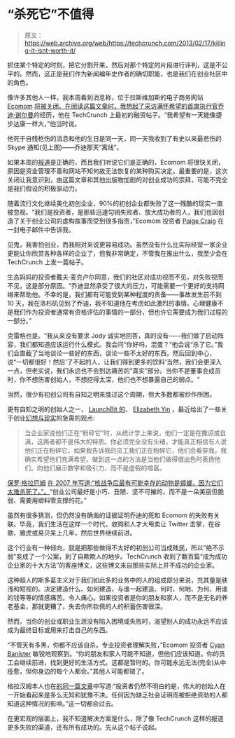 # “杀死它”不值得

> 原文：<https://web.archive.org/web/https://techcrunch.com/2013/02/17/killing-it-isnt-worth-it/>

抓住某个特定的时刻，把它分割开来，然后对那个特定的片段进行评判，这是不公平的。然而，这正是我们作为新闻编年史作者的确切职能，也是我们在创业社区中的角色。

像许多其他人一样，我本周看到消息称，位于拉斯维加斯的电子商务网站 [Ecomom](https://web.archive.org/web/20230326204717/http://www.ecomom.com/) [将被关闭。在阅读这篇文章时，我想起了采访满怀希望的首席执行官](https://web.archive.org/web/20230326204717/http://pandodaily.com/2013/02/14/ecomom-is-liquidating-and-shutting-down-investors-are-stunned/)[乔迪·谢尔曼](https://web.archive.org/web/20230326204717/http://www.crunchbase.com/person/jody-sherman)的经历，他在 TechCrunch 上最初的融资帖子。“我希望有一天能像捷步达康一样大，”他当时说。

他死于自残枪伤的消息和他的生日是同一天，同一天我收到了有史以来最悲伤的 Skype 通知(见上图)——乔迪那天“离线”。

如果本周的[报道](https://web.archive.org/web/20230326204717/http://pandodaily.com/2013/02/14/ecomom-is-liquidating-and-shutting-down-investors-are-stunned/)是正确的，而且我们听说它们是正确的，Ecomom 将很快关闭，原因是资金管理不善和网站不知何故无法恢复的某种购买决定。最重要的是，这次关闭让我意识到，由这篇文章和其他出版物加剧的对创业成功的崇拜，可能不完全是我们假设的积极驱动力。

随着流行文化继续美化初创企业，90%的初创企业都失败了这一残酷的现实一直被忽视。“我们是投资者，是那些迅速勾销失败者、放大成功者的人，我们也因创造了关于创业公司的虚构故事而受到很多指责，”Ecomom 投资者 [Paige Craig](https://web.archive.org/web/20230326204717/http://www.crunchbase.com/person/paige-craig) 在一封电子邮件中告诉我。

见鬼，我害怕创业，而我相对来说更容易成功。虽然没有什么比实际经营一家企业更能让你欣赏各种各样的企业了，但我非常确定，不管我在推出什么，我至少会在 TechCrunch 上发一篇帖子。

生态妈妈的投资者戴夫·麦克卢尔同意，我们的社区对成功视而不见，对失败视而不见，这是部分原因。“乔迪显然承受了很大的压力，可能需要一个更好的支持网络来帮助他。不幸的是，我们都有可能受到某种程度的责备——事故发生前不到 10 天，我在洛杉矶见到了乔迪，我不知道他在考虑如此激烈的事情。心理健康不是我们作为投资者通常有资格评估的事情的一部分，但也许它需要成为我们过程的一部分。”

克雷格也是。“我从来没有要求 Jody 诚实地回答，真的没有——我们做了启动阵容，我们都知道应该运行什么模式。我会问“你好吗，混蛋？”他会说“杀了它。”我们会直截了当地谈论一些好的东西，谈论一些不太好的东西，然后回到中心，说“一切都很好！然后'了不起的人，让我们得到更多的饮料'当然，我们会更深入一点，但老实说，我们永远也不会到达痛苦的“真实”部分。当你不是董事会成员时，你不想伤害创始人，不想挖得太深，他们也不想暴露自己的弱点。"

当然，很少有初创公司有自知之明来度过这个周期，但大多数都被炒作所困。

更有自知之明的创始人之一， [LaunchBit 的](https://web.archive.org/web/20230326204717/http://www.launchbit.com/)、 [Elizabeth Yin](https://web.archive.org/web/20230326204717/http://www.crunchbase.com/person/elizabeth-yin) ，最近给出了一些关于创业[幻想与现实](https://web.archive.org/web/20230326204717/http://hippoland.tumblr.com/post/42437946530/were-not-crushing-it)的急需的观点:

> 当企业家说他们正在“粉碎它”时，从统计学上来说，他们一定是在撒谎或自满，这两者都不是伟大的特质。你必须完全没有头绪，才能真正相信有人说他们正在粉碎它。如果我告诉我的员工我们正在粉碎它，他们会看穿我。我确实希望他们充满希望。做到这一点的方法是当他们做得很出色时表扬他们。向他们展示数字和吸引力，而不是虚假的喧嚣。

[保罗·格拉厄姆](https://web.archive.org/web/20230326204717/http://www.crunchbase.com/person/paul-graham) [在 2007 年写道:“核战争后最有可能幸存的动物是蟑螂，因为它们太难杀死了。”。](https://web.archive.org/web/20230326204717/http://www.paulgraham.com/guidetoinvestors.html)“创业公司最好是小巧、丑陋、坚不可摧的，而不是一朵美丽但脆弱、需要用塑料管支撑的花。”

虽然有很多猜测，但仍然没有确凿的证据证明乔迪的死和 Ecomom 的失败有关联。毕竟，我们生活在这样一个时代，收购和人才大甩卖让 Twitter 击掌，在谷歌、雅虎或易贝呆上几年，然后世界继续前进。

这个行业有一种倾向，就是把那些做得不太好的初创公司当成贱民，所以“绝不示弱”变成了一个公案，到了自欺欺人的地步。TechCrunch 收到了数百篇“成为成功企业家的十大方法”的客座博文，这些博文来自那些实际上并不成功的企业家。

这种超人的斯多葛主义对于我们如此多的业务中的人的组成部分来说，充其量是肤浅和短视的。决定建造什么、如何建造、与谁一起建造、何时、何地、为何、用谁的钱等等的情感痛苦。令人痛心。如果投资者是你的朋友和家人，而不是无名的养老基金，那就更糟了。失去你所钦佩的人的积蓄伤害很深。

然而，当你的创业或职业生涯没有陷入困境或失败时，渴望别人的成功永远不应该成为最终目标或用来打击自己的东西。

“不管天有多黑，你都不应该自杀。专业投资者理解失败，”Ecomom 投资者 [Cyan Banister](https://web.archive.org/web/20230326204717/http://www.crunchbase.com/person/cyan-banister) 敏锐地观察到。“你的朋友和家人可能不知道，但他们应该知道。你的员工会继续前进，找到更好的生活方式。这都是暂时的。你可能永远无法(完全)从中痊愈，但你身边的每个人都会。”其他人可能都错了。

格拉汉姆本人也在[的同一篇文章](https://web.archive.org/web/20230326204717/http://www.paulgraham.com/guidetoinvestors.html)中写道:“投资者仍然不明白的是，伟大的创始人在一开始看起来是多么无知和犹豫不决。任何因为缺乏社会证明而被拒绝资助的人都知道这种情况的影响。”这一切都会过去。

在更宏观的层面上，我不知道解决方案是什么，除了像 TechCrunch 这样的报道更多失败的渠道，还有所有成功的。先从这个帖子说起。